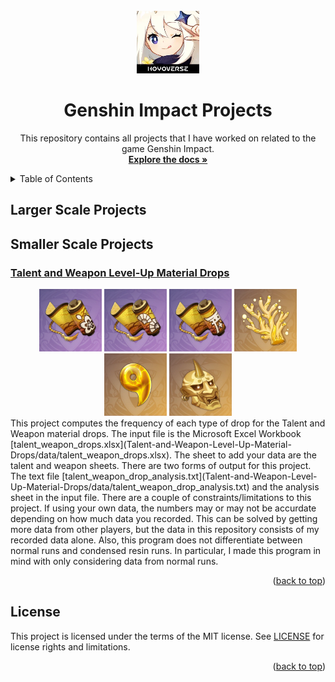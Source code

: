 <!-- PROJECT LOGO -->
<br />
<div align="center">
  <a href="https://github.com/RaylaKurosaki1503/Genshin_Impact">
    <img src="__images__/logo.png" alt="Logo" width="100" height="100">
  </a>

<h1 align="center">Genshin Impact Projects</h1>

  <p align="center">
    This repository contains all projects that I have worked on related to the game Genshin Impact.
    <br />
    <a href="https://github.com/RaylaKurosaki1503/Genshin_Impact"><strong>Explore the docs »</strong></a>
  </p>
</div>


<!-- TABLE OF CONTENTS -->
<details>
	<summary>Table of Contents</summary>
	<ol>
		<li>
			<a href="#larger-scale-projects">Larger Scale Projects</a>
			<ul>
			</ul>
		</li>
		<li>
			<a href="#smaller-scale-projects">Smaller Scale Projects</a>
			<ul>
				<li><a href="#talent-and-weapon-Level-up-material-drops">Talent and Weapon Level-Up Material Drops</a></li>
			</ul>
		</li>
		<li><a href="#license">License</a></li>
	</ol>
</details>



## Larger Scale Projects



## Smaller Scale Projects
### [Talent and Weapon Level-Up Material Drops](https://github.com/RaylaKurosaki1503/Genshin_Impact/tree/master/Talent%20and%20Weapon%20Level-Up%20Material%20Drops)
<div align="center">
<img src="__images__/Inazuma/Talent_A.png" width="100" height="100">
<img src="__images__/Inazuma/Talent_B.png" width="100" height="100">
<img src="__images__/Inazuma/Talent_C.png" width="100" height="100">
<img src="__images__/Inazuma/Weapon_A.png" width="100" height="100">
<img src="__images__/Inazuma/Weapon_B.png" width="100" height="100">
<img src="__images__/Inazuma/Weapon_C.png" width="100" height="100">
</div>
This project computes the frequency of each type of drop for the Talent and Weapon material drops. The input file is the Microsoft Excel Workbook [talent_weapon_drops.xlsx](Talent-and-Weapon-Level-Up-Material-Drops/data/talent_weapon_drops.xlsx). The sheet to add your data are the talent and weapon sheets. There are two forms of output for this project. The text file [talent_weapon_drop_analysis.txt](Talent-and-Weapon-Level-Up-Material-Drops/data/talent_weapon_drop_analysis.txt) and the analysis sheet in the input file. There are a couple of constraints/limitations to this project. If using your own data, the numbers may or may not be accurdate depending on how much data you recorded. This can be solved by getting more data from other players, but the data in this repository consists of my recorded data alone. Also, this program does not differentiate between normal runs and condensed resin runs. In particular, I made this program in mind with only considering data from normal runs. 
<p align="right">(<a href="#top">back to top</a>)</p>



<!-- LICENSE -->
## License
This project is licensed under the terms of the MIT license. See [LICENSE](LICENSE.txt) for license rights and limitations.

<p align="right">(<a href="#top">back to top</a>)</p>



<!-- MARKDOWN LINKS & IMAGES -->
<!-- https://www.markdownguide.org/basic-syntax/#reference-style-links -->
[product-screenshot]: __images__/screenshot.png
